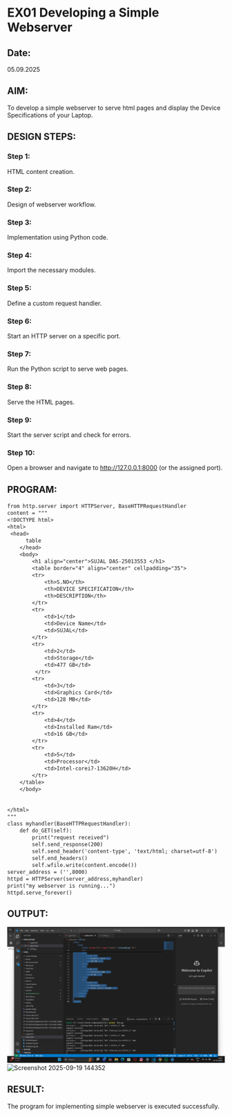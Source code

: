 # EX01 Developing a Simple Webserver
## Date:
05.09.2025
## AIM:
To develop a simple webserver to serve html pages and display the Device Specifications of your Laptop.

## DESIGN STEPS:
### Step 1: 
HTML content creation.

### Step 2:
Design of webserver workflow.

### Step 3:
Implementation using Python code.

### Step 4:
Import the necessary modules.

### Step 5:
Define a custom request handler.

### Step 6:
Start an HTTP server on a specific port.

### Step 7:
Run the Python script to serve web pages.

### Step 8:
Serve the HTML pages.

### Step 9:
Start the server script and check for errors.

### Step 10:
Open a browser and navigate to http://127.0.0.1:8000 (or the assigned port).

## PROGRAM:
```
from http.server import HTTPServer, BaseHTTPRequestHandler
content = """
<!DOCTYPE html>
<html>
 <head>
      table
    </head>
    <body>
        <h1 align="center">SUJAL DAS-25013553 </h1>
        <table border="4" align="center" cellpadding="35">
        <tr>
            <th>S.NO</th>
            <th>DEVICE SPECIFICATION</th>
            <th>DESCRIPTION</th>
        </tr>
        <tr>
            <td>1</td>
            <td>Device Name</td>
            <td>SUJAL</td>
        </tr>
        <tr>
            <td>2</td>
            <td>Storage</td>
            <td>477 GB</td>
         </tr>   
        <tr>
            <td>3</td>
            <td>Graphics Card</td>
            <td>128 MB</td>
        </tr>
        <tr>
            <td>4</td>
            <td>Installed Ram</td>
            <td>16 GB</td>
        </tr>
        <tr>
            <td>5</td>
            <td>Processor</td>
            <td>Intel-corei7-13620H</td>
        </tr>
    </table>
    </body>


</html>
"""
class myhandler(BaseHTTPRequestHandler):
    def do_GET(self):
        print("request received")
        self.send_response(200)
        self.send_header('content-type', 'text/html; charset=utf-8')
        self.end_headers()
        self.wfile.write(content.encode())
server_address = ('',8000)
httpd = HTTPServer(server_address,myhandler)
print("my webserver is running...")
httpd.serve_forever()

```

## OUTPUT:
![alt text](image.png)
<img width="1920" height="1200" alt="Screenshot 2025-09-19 144352" src="https://github.com/user-attachments/assets/1dfaaa39-49a9-4887-a837-f70505cd4d71" />


## RESULT:
The program for implementing simple webserver is executed successfully.
